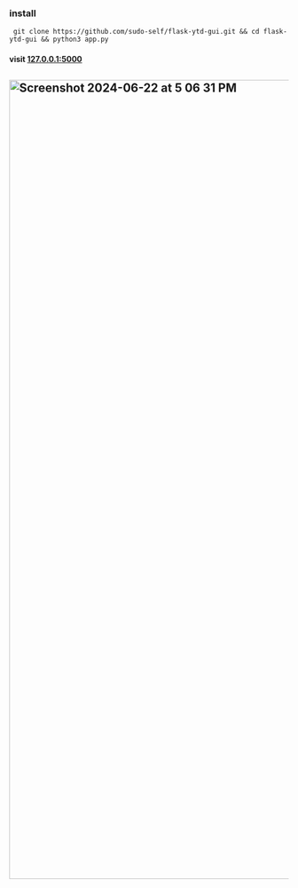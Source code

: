 ### install
 ```
  git clone https://github.com/sudo-self/flask-ytd-gui.git && cd flask-ytd-gui && python3 app.py
```
#### visit <a href="http://127.0.0.1:5000">127.0.0.1:5000</a>
## <img width="1440" alt="Screenshot 2024-06-22 at 5 06 31 PM" src="https://github.com/sudo-self/ytd-gui/assets/119916323/5f2bf6bb-d4a3-4a8c-b47f-36f52f6d9890">
